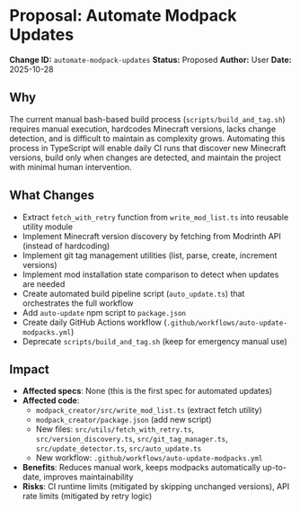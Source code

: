 # Proposal: Automate Modpack Updates

**Change ID:** `automate-modpack-updates`
**Status:** Proposed
**Author:** User
**Date:** 2025-10-28

## Why

The current manual bash-based build process (`scripts/build_and_tag.sh`) requires manual execution, hardcodes Minecraft versions, lacks change detection, and is difficult to maintain as complexity grows. Automating this process in TypeScript will enable daily CI runs that discover new Minecraft versions, build only when changes are detected, and maintain the project with minimal human intervention.

## What Changes

- Extract `fetch_with_retry` function from `write_mod_list.ts` into reusable utility module
- Implement Minecraft version discovery by fetching from Modrinth API (instead of hardcoding)
- Implement git tag management utilities (list, parse, create, increment versions)
- Implement mod installation state comparison to detect when updates are needed
- Create automated build pipeline script (`auto_update.ts`) that orchestrates the full workflow
- Add `auto-update` npm script to `package.json`
- Create daily GitHub Actions workflow (`.github/workflows/auto-update-modpacks.yml`)
- Deprecate `scripts/build_and_tag.sh` (keep for emergency manual use)

## Impact

- **Affected specs**: None (this is the first spec for automated updates)
- **Affected code**:
  - `modpack_creator/src/write_mod_list.ts` (extract fetch utility)
  - `modpack_creator/package.json` (add new script)
  - New files: `src/utils/fetch_with_retry.ts`, `src/version_discovery.ts`, `src/git_tag_manager.ts`, `src/update_detector.ts`, `src/auto_update.ts`
  - New workflow: `.github/workflows/auto-update-modpacks.yml`
- **Benefits**: Reduces manual work, keeps modpacks automatically up-to-date, improves maintainability
- **Risks**: CI runtime limits (mitigated by skipping unchanged versions), API rate limits (mitigated by retry logic)
